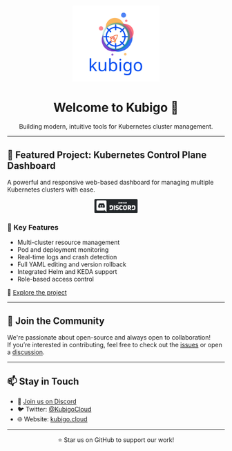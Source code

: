 <!-- Place your organization logo below -->
<p align="center">
  <img src="images/logo.png" alt="Org Logo" width="200" />
</p>

<h1 align="center">Welcome to Kubigo 👋</h1>

<p align="center">
  Building modern, intuitive tools for Kubernetes cluster management.
</p>
 
---

## 🚀 Featured Project: Kubernetes Control Plane Dashboard

A powerful and responsive web-based dashboard for managing multiple Kubernetes clusters with ease.

<p align="center">
  <a href="https://discord.gg/KbXVnFb2jj" target="_blank">
    <img src="images/discord.png" alt="Join us on Discord" width="100" style="vertical-align:middle;" />
  </a>
</p>

### 🌟 Key Features

- Multi-cluster resource management  
- Pod and deployment monitoring  
- Real-time logs and crash detection  
- Full YAML editing and version rollback  
- Integrated Helm and KEDA support  
- Role-based access control 

🔗 [Explore the project](https://github.com/kubigo/kubigo)

---

## 🤝 Join the Community

We're passionate about open-source and always open to collaboration!  
If you’re interested in contributing, feel free to check out the [issues](https://github.com/kubigo/kubigo/issues) or open a [discussion](https://github.com/kubigo/kubigo/discussions).

---

## 📫 Stay in Touch

- 💬 [Join us on Discord](https://discord.gg/KbXVnFb2jj)  
- 🐦 Twitter: [@KubigoCloud](https://twitter.com/KubigoCloud)  
- 🌐 Website: [kubigo.cloud](https://kubigo.cloud)

---

<p align="center">
  ⭐ Star us on GitHub to support our work!
</p>
